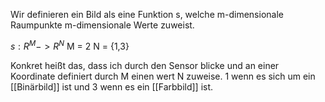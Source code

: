 
Wir definieren ein Bild als eine Funktion s, welche m-dimensionale Raumpunkte m-dimensionale Werte zuweist.

$s:R^M -> R^N$ 
M = 2
N = {1,3}

Konkret heißt das, dass ich durch den Sensor blicke und an einer Koordinate definiert durch M einen wert N zuweise. 1 wenn es sich um ein [[Binärbild]] ist und 3 wenn es ein [[Farbbild]] ist.



